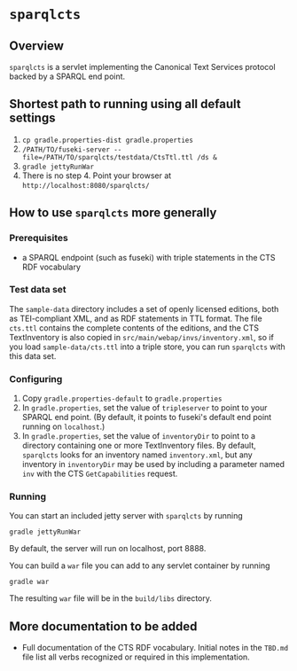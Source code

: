 # `sparqlcts` #

## Overview ##

`sparqlcts` is a servlet implementing the Canonical Text Services protocol backed by a SPARQL end point.

## Shortest path to running using all default settings ##


1. `cp gradle.properties-dist gradle.properties`
2. `/PATH/TO/fuseki-server --file=/PATH/TO/sparqlcts/testdata/CtsTtl.ttl /ds &`
3. `gradle jettyRunWar`
4. There is no step 4.  Point your browser at `http://localhost:8080/sparqlcts/`


## How to use `sparqlcts` more generally

### Prerequisites ###

- a SPARQL endpoint (such as fuseki) with triple statements in the CTS RDF vocabulary


### Test data set

 The `sample-data` directory includes a set of openly licensed editions, both as TEI-compliant XML, and as RDF statements in TTL format. The file `cts.ttl`  contains the complete contents of the editions, and the  CTS TextInventory is also copied in `src/main/webap/invs/inventory.xml`, so if you load `sample-data/cts.ttl` into a triple store, you can run `sparqlcts` with this data set.

### Configuring

1. Copy `gradle.properties-default` to `gradle.properties`
2. In `gradle.properties`, set the value of `tripleserver` to point to your SPARQL end point.  (By default, it points to fuseki's default end point running on `localhost`.)
3. In `gradle.properties`, set the value of `inventoryDir` to point to a directory containing one or more TextInventory files.  By default, `sparqlcts` looks for an inventory named `inventory.xml`, but any inventory in `inventoryDir` may be used by including a parameter named `inv` with the CTS `GetCapabilities` request.


### Running ###

You can start an included jetty server with `sparqlcts` by running

    gradle jettyRunWar

By default, the server will run on localhost, port 8888.

You can build a `war` file you can add to any servlet container by running

    gradle war

The resulting `war` file will be in the `build/libs` directory.

## More documentation to be added ##

- Full documentation of the CTS RDF vocabulary.  Initial notes  in the `TBD.md` file list all verbs recognized or required in this implementation.

